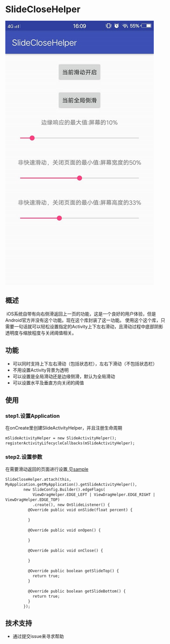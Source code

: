 # SlideCloseHelper

![slide_main](https://github.com/WhatHowWhy/SlideCloseHelper/blob/master/screenshot/slide_close.jpg)

## 概述
  iOS系统自带有向右侧滑返回上一页的功能，这是一个良好的用户体验，但是Android官方并没有这个功能。现在这个库封装了这一功能。
  使用这个这个库，只需要一句话就可以轻松设置指定的Activity上下左右滑动，且滑动过程中底部阴影透明度与缩放程度与关闭阈值相关。
  
## 功能
  - 可以同时支持上下左右滑动（包括状态栏），左右下滑动（不包括状态栏）
  - 不用设置Activity背景为透明
  - 可以设置是全局滑动还是边缘侧滑，默认为全局滑动
  - 可以设置水平及垂直方向关闭的阈值
  
## 使用 
### step1.设置Application
   在onCreate里创建SlideActivityHelper，并且注册生命周期
     
    mSlideActivityHelper = new SlideActivityHelper();
    registerActivityLifecycleCallbacks(mSlideActivityHelper);
 
### step2.设置参数
   在需要滑动返回的页面进行设置,见[sample](https://github.com/WhatHowWhy/SlideCloseHelper/blob/master/app/src/main/java/com/cll/slideclosehelper/SlideActivity.java)
   
    SlideCloseHelper.attach(this, MyApplication.getMyApplication().getSlideActivityHelper(),
            new SlideConfig.Builder().edgeFlags(
                ViewDragHelper.EDGE_LEFT | ViewDragHelper.EDGE_RIGHT | ViewDragHelper.EDGE_TOP)
                .create(), new OnSlideListener() {
              @Override public void onSlide(float percent) {

              }

              @Override public void onOpen() {

              }

              @Override public void onClose() {

              }

              @Override public boolean getSlideTop() {
                return true;
              }

              @Override public boolean getSlideBottom() {
                return true;
              }
            });
    
 ## 技术支持
   - 通过提交issue来寻求帮助
   
 
